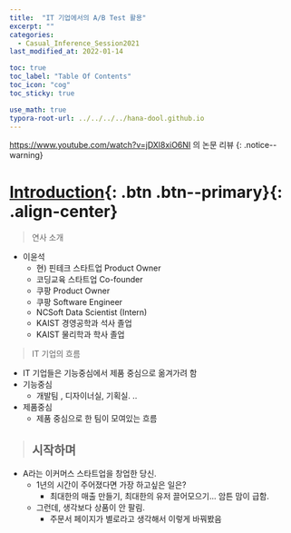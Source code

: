 ```yaml
---
title:  "IT 기업에서의 A/B Test 활용"
excerpt: ""
categories:
  - Casual_Inference_Session2021
last_modified_at: 2022-01-14

toc: true
toc_label: "Table Of Contents"
toc_icon: "cog"
toc_sticky: true

use_math: true
typora-root-url: ../../../../hana-dool.github.io
---
```


 https://www.youtube.com/watch?v=jDXl8xiO6NI 의 논문 리뷰 
{: .notice--warning}

# [Introduction](#link){: .btn .btn--primary}{: .align-center}

> 연사 소개

- 이윤석
  - 현) 핀테크 스타트업 Product Owner
  - 코딩교육 스타트업 Co-founder
  - 쿠팡 Product Owner
  - 쿠팡 Software Engineer
  - NCSoft Data Scientist (Intern)
  - KAIST 경영공학과 석사 졸업
  - KAIST 물리학과 학사 졸업

> IT 기업의 흐름

- IT 기업들은 기능중심에서 제품 중심으로 옮겨가려 함
- 기능중심
  - 개발팀 , 디자이너실, 기획실. ..
- 제품중심
  - 제품 중심으로 한 팀이 모여있는 흐름 

> ## 시작하며

- A라는 이커머스 스타트업을 창업한 당신.
  - 1년의 시간이 주어졌다면 가장 하고싶은 일은?
    - 최대한의 매출 만들기, 최대한의 유저 끌어모으기... 암튼 맘이 급함.
  - 그런데, 생각보다 상품이 안 팔림.
    - 주문서 페이지가 별로라고 생각해서 이렇게 바꿔봤음
